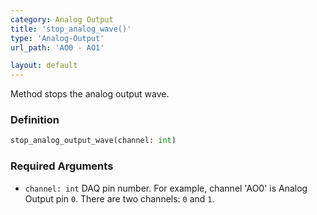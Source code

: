 ```yaml
---
category: Analog Output
title: 'stop_analog_wave()'
type: 'Analog-Output'
url_path: 'AO0 - AO1'

layout: default
---
```


Method stops the analog output wave.

### Definition 

```python
stop_analog_output_wave(channel: int)
```

### Required Arguments

* `channel: int` DAQ pin number. For example, channel 'AO0' is Analog Output pin `0`. There are two channels: `0` and `1`.
